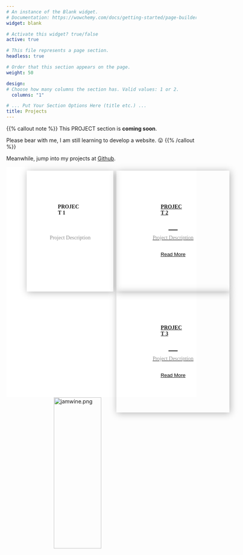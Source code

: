 ```yaml
---
# An instance of the Blank widget.
# Documentation: https://wowchemy.com/docs/getting-started/page-builder/
widget: blank

# Activate this widget? true/false
active: true

# This file represents a page section.
headless: true

# Order that this section appears on the page.
weight: 50

design:
# Choose how many columns the section has. Valid values: 1 or 2.
  columns: "1"

# ... Put Your Section Options Here (title etc.) ...
title: Projects
---
```


{{% callout note %}}
This PROJECT section is **coming soon**.

Please bear with me, I am still learning to develop a website. :stuck_out_tongue:
{{% /callout %}}

Meanwhile, jump into my projects at [Github](https://github.com/jamwine).

<style>
  .center {
    display: block;
    margin-left: auto;
    margin-right: auto;
    width: 50%;
  }
  .services{
	height:600px;
	background-color:#ffffff;
	padding: 2% 10% 0px 10%;
  }
  .services-text p:nth-child(1){
    font-family: calibri;
    font-weight:bold;
    color:#1d1c1c;
    font-size:30px;
    line-height:0px;
  }
  .services-text p:nth-child(2){
    font-family:calibri;
    font-weight: bold;
    color:#3e3d3d;
    font-size: 15px;
    line-height: 5px;
  }
  .services-text p:nth-child(3){font-family:calibri;
  color:#7e7d7d;
  font-size: ;}
  .services-text{
    width: 500px;
    margin:50px 0px;
  }
  .box-container{
    display:flex;
    justify-content:space-between;
  }
  .box-1,.box-2,.box-3{
    width: 300px;
    height:320px;
    background-repeat: no-repeat;
    background-size: cover;
    box-shadow:2px 2px 18px rgba(0,0,0,0.3);
    align-items: center;
    justify-content: center;
    display: flex;
    flex-direction: column;
    margin: 0px 4px;
  }

  .box-1{
    background-image:url("../images/services-1.png");
  }
  .box-2{
    background-image:url("../images/services-2.png");
  }
  .box-3{
    background-image: url("../images/servies-3.png");
  }
  .box-1 span,
  .box-2 span,
  .box-3 span{
    width:40px;
    height:40px;
    border-radius:50%;
    background-color:#ffffff;
    display: flex;
    justify-content: center;
    align-items:center;
    font-family: calibri;
    font-weight: bold;
  }
  .box-1 p:nth-child(2),
  .box-2 p:nth-child(2),
  .box-3 p:nth-child(2){
    color:#FFFFFF;
    font-family: calibri;
    font-size: 23px;
    line-height:0px;
  }
  .box-1 p:nth-child(3),
  .box-2 p:nth-child(3),
  .box-3 p:nth-child(3){
    font-family: calibri;
    color:#8F8F8F;
    text-align:center;
    width: 230px;
    margin:0px 0px 20px 0px;
  }
  .box-1 button,
  .box-2 button,
  .box-3 button{
    width:100px;
    height:30px;
    background-color:#FFFFFF;
    border:none;
    outline: none;
    border-radius:5px;
  }
</style>

<div class="services ">
	<div class="box-container">
		<!--1------------->
		<div class="box-1">
			<span>PROJECT 1</span>
			<p class="heading">P1</p>
			<p class="details">Project Description</p>
			<button><a href ='www.google.com' alt='Read More'></button>
		 </div>
	  <!--2------------->
		<div class="box-2">
			<span>PROJECT 2</span>
			<p class="heading">P2</p>
			<p class="details">Project Description</p>
			<button>Read More</button>
		</div>
		<!--3------------->
		<div class="box-3">
			<span>PROJECT 3</span>
			<p class="heading">P3</p>
			<p class="details">Project Description</p>
			<button>Read More</button>
		</div>
	</div>
</div>



<img src='https://avatars.githubusercontent.com/u/7883396?s=460&u=56eaac1fc8d368fa0e20a5358ebe36de17c6facd&v=4' alt='jamwine.png' width=400 height=400 class='center'>
